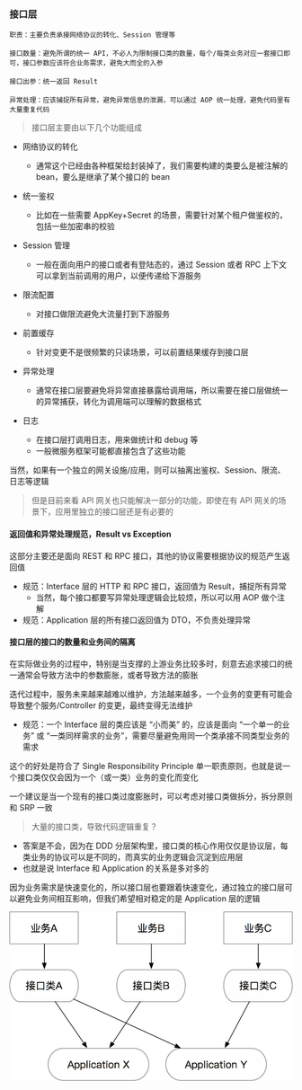 ### 接口层

``` 
职责：主要负责承接网络协议的转化、Session 管理等

接口数量：避免所谓的统一 API，不必人为限制接口类的数量，每个/每类业务对应一套接口即可，接口参数应该符合业务需求，避免大而全的入参

接口出参：统一返回 Result

异常处理：应该捕捉所有异常，避免异常信息的泄漏，可以通过 AOP 统一处理，避免代码里有大量重复代码
```

> 接口层主要由以下几个功能组成
* 网络协议的转化
  * 通常这个已经由各种框架给封装掉了，我们需要构建的类要么是被注解的 bean，要么是继承了某个接口的 bean

* 统一鉴权
  * 比如在一些需要 AppKey+Secret 的场景，需要针对某个租户做鉴权的，包括一些加密串的校验

* Session 管理
  * 一般在面向用户的接口或者有登陆态的，通过 Session 或者 RPC 上下文可以拿到当前调用的用户，以便传递给下游服务

* 限流配置
  * 对接口做限流避免大流量打到下游服务

* 前置缓存
  * 针对变更不是很频繁的只读场景，可以前置结果缓存到接口层

* 异常处理
  * 通常在接口层要避免将异常直接暴露给调用端，所以需要在接口层做统一的异常捕获，转化为调用端可以理解的数据格式

* 日志
  * 在接口层打调用日志，用来做统计和 debug 等
  * 一般微服务框架可能都直接包含了这些功能

当然，如果有一个独立的网关设施/应用，则可以抽离出鉴权、Session、限流、日志等逻辑

> 但是目前来看 API 网关也只能解决一部分的功能，即使在有 API 网关的场景下，应用里独立的接口层还是有必要的

####  返回值和异常处理规范，Result vs Exception

这部分主要还是面向 REST 和 RPC 接口，其他的协议需要根据协议的规范产生返回值

* 规范：Interface 层的 HTTP 和 RPC 接口，返回值为 Result，捕捉所有异常
  * 当然，每个接口都要写异常处理逻辑会比较烦，所以可以用 AOP 做个注解
* 规范：Application 层的所有接口返回值为 DTO，不负责处理异常

#### 接口层的接口的数量和业务间的隔离

在实际做业务的过程中，特别是当支撑的上游业务比较多时，刻意去追求接口的统一通常会导致方法中的参数膨胀，或者导致方法的膨胀

迭代过程中，服务未来越来越难以维护，方法越来越多，一个业务的变更有可能会导致整个服务/Controller 的变更，最终变得无法维护

* 规范：一个 Interface 层的类应该是 “小而美” 的，应该是面向 “一个单一的业务” 或 “一类同样需求的业务”，需要尽量避免用同一个类承接不同类型业务的需求

这个的好处是符合了 Single Responsibility Principle 单一职责原则，也就是说一个接口类仅仅会因为一个（或一类）业务的变化而变化

一个建议是当一个现有的接口类过度膨胀时，可以考虑对接口类做拆分，拆分原则和 SRP 一致

> 大量的接口类，导致代码逻辑重复？

* 答案是不会，因为在 DDD 分层架构里，接口类的核心作用仅仅是协议层，每类业务的协议可以是不同的，而真实的业务逻辑会沉淀到应用层
* 也就是说 Interface 和 Application 的关系是多对多的

因为业务需求是快速变化的，所以接口层也要跟着快速变化，通过独立的接口层可以避免业务间相互影响，但我们希望相对稳定的是 Application 层的逻辑

 ![img_1.png](img_1.png)
